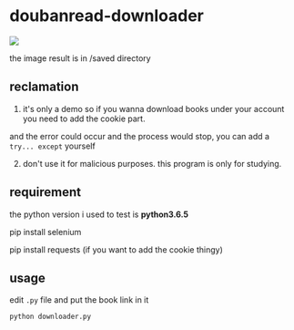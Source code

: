 # doubanread-downloader

![](https://cdn.discordapp.com/attachments/447635828496138241/595971562729898032/unknown.png)

the image result is in /saved directory

## reclamation
1. it's only a demo so if you wanna download books under your account you need to add the cookie part.

and the error could occur and the process would stop, you can add a ` try... except` yourself

2. don't use it for malicious purposes. this program is only for studying.


## requirement

the python version i used to test is **python3.6.5**

pip install selenium

pip install requests (if you want to add the cookie thingy)

## usage

edit `.py` file and put the book link in it

`python downloader.py`
